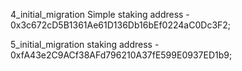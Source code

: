 4_initial_migration Simple staking address - 0x3c672cD5B1361Ae61D136Db16bEf0224aC0Dc3F2;

5_initial_migration  staking address - 0xfA43e2C9ACf38AFd796210A37fE599E0937ED1b9;